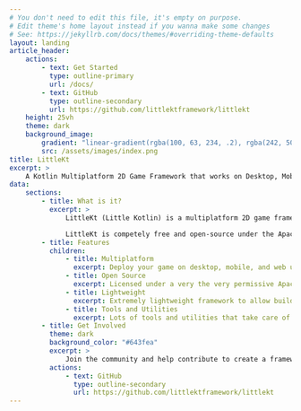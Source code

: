 ```yaml
---
# You don't need to edit this file, it's empty on purpose.
# Edit theme's home layout instead if you wanna make some changes
# See: https://jekyllrb.com/docs/themes/#overriding-theme-defaults
layout: landing
article_header:
    actions:
        - text: Get Started
          type: outline-primary
          url: /docs/
        - text: GitHub
          type: outline-secondary
          url: https://github.com/littlektframework/littlekt
    height: 25vh
    theme: dark
    background_image:
        gradient: "linear-gradient(rgba(100, 63, 234, .2), rgba(242, 50, 97, .2))"
        src: /assets/images/index.png
title: LittleKt
excerpt: >
    A Kotlin Multiplatform 2D Game Framework that works on Desktop, Mobile, and Browser.
data:
    sections:
        - title: What is it?
          excerpt: >
              LittleKt (Little Kotlin) is a multiplatform 2D game framework written in Kotlin.  LittleKt provides a huge set of common tools and utilities to help create your   game while being low level enough to build your own engine or framework on top    of it.

              LittleKt is competely free and open-source under the Apache 2.0 license which means no fees or royalites. Everything written is completely yours.
        - title: Features
          children:
              - title: Multiplatform
                excerpt: Deploy your game on desktop, mobile, and web using a single code base.
              - title: Open Source
                excerpt: Licensed under a very the very permissive Apache 2.0 and open to contributions.
              - title: Lightweight
                excerpt: Extremely lightweight framework to allow building custom engines and frameworks ontop of.
              - title: Tools and Utilities
                excerpt: Lots of tools and utilities that take care of the low-level things to allow you to focus on more higher level features.
        - title: Get Involved
          theme: dark
          background_color: "#643fea"
          excerpt: >
              Join the community and help contribute to create a framework that everyone can use.
          actions:
              - text: GitHub
                type: outline-secondary
                url: https://github.com/littlektframework/littlekt
---
```

